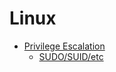 # Linux

 - [Privilege Escalation](./LINUX_PRIVESC_SUMMARY.md)
	  - [SUDO/SUID/etc](./linux_gtfobins.md)